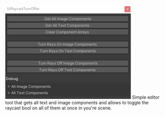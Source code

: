 ![](raycasteroffer.png)
Simple editor tool that gets all text and image components and allows to toggle the raycast bool on all of them at once in you're scene.
